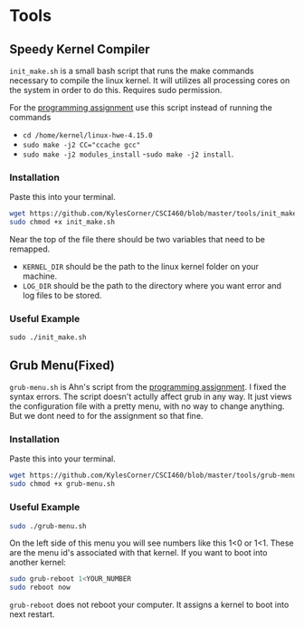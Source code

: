 # Tools

## Speedy Kernel Compiler
`init_make.sh` is a small bash script that runs the make commands necessary to
compile the linux kernel. It will utilizes all processing cores on the system in
order to do this. Requires sudo permission.

For the [programming
assignment](https://canvas.umt.edu/courses/18301/assignments/228633) use this
script instead of running the commands 
- `cd /home/kernel/linux-hwe-4.15.0`
- `sudo make -j2 CC="ccache gcc"`
- `sudo make -j2 modules_install`
-`sudo make -j2 install`.

### Installation
Paste this into your terminal.
```bash
wget https://github.com/KylesCorner/CSCI460/blob/master/tools/init_make.sh
sudo chmod +x init_make.sh
```

Near the top of the file there should be two variables that need to be remapped.
- `KERNEL_DIR` should be the path to the linux kernel folder on your machine.
- `LOG_DIR` should be the path to the directory where you want error and log
  files to be stored.

### Useful Example
`sudo ./init_make.sh`


## Grub Menu(Fixed)
`grub-menu.sh` is Ahn's script from the [programming
assignment](https://canvas.umt.edu/courses/18301/assignments/228633).
I fixed the syntax errors. The script doesn't actully affect grub in any way. It
just views the configuration file with a pretty menu, with no way to change
anything. But we dont need to for the assignment so that fine.

### Installation
Paste this into your terminal.
```bash
wget https://github.com/KylesCorner/CSCI460/blob/master/tools/grub-menu.sh
sudo chmod +x grub-menu.sh
```

### Useful Example
```bash
sudo ./grub-menu.sh
```
On the left side of this menu you will see numbers like this 1<0 or 1<1. These
are the menu id's associated with that kernel. If you want to boot into another
kernel:
```bash
sudo grub-reboot 1<YOUR_NUMBER
sudo reboot now
```
`grub-reboot` does not reboot your computer. It assigns a kernel to boot into
next restart.

